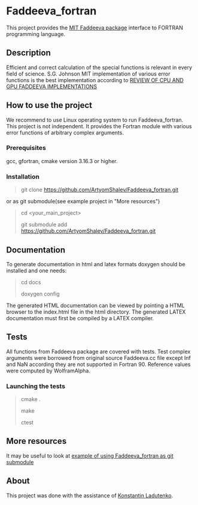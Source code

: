 # Faddeeva_fortran

This project provides the [MIT Faddeeva package](http://ab-initio.mit.edu/wiki/index.php/Faddeeva_Package) 
interface to FORTRAN programming language. 

## Description

Efficient and correct calculation of the special functions is relevant in every field of science. 
S.G. Johnson MIT implementation of various error functions is the best
implementation according to [REVIEW OF CPU AND GPU FADDEEVA IMPLEMENTATIONS](https://inspirehep.net/literature/1470416)

## How to use the project

We recommend to use Linux operating system to run Faddeeva_fortran.
This project is not independent. It provides the Fortran module with
various error functions of arbitrary complex arguments. 

### Prerequisites

gcc, gfortran, cmake version 3.16.3 or higher.

### Installation

> git clone https://github.com/ArtyomShalev/Faddeeva_fortran.git

or as git submodule(see example project in "More resources")

> cd <your_main_project>
> 
> git submodule add https://github.com/ArtyomShalev/Faddeeva_fortran.git 

## Documentation
To generate documentation in html and latex formats 
doxygen should be installed and one needs:

> cd docs
> 
> doxygen config

The generated HTML documentation can be viewed by pointing a HTML browser to the index.html file in the
html directory. The generated LATEX documentation must first be compiled by a LATEX compiler.
## Tests

All functions from Faddeeva package are covered with tests. 
Test complex arguments were borrowed from original source Faddeeva.cc
file except Inf and NaN according they are not supported in Fortran 90. Reference values were computed by WolframAlpha.

### Launching the tests

> cmake .
> 
> make
> 
> ctest

## More resources

It may be useful to look at [example of using Faddeeva_fortran
as git submodule](https://github.com/ArtyomShalev/fortran_faddeeva_usage_example.git)


## About

This project was done with the assistance of [Konstantin 
Ladutenko](https://github.com/kostyfisik).